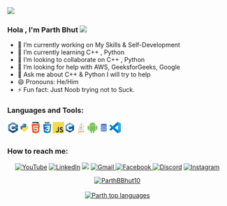 <img src = "https://wallpaperbat.com/img/250091-coding-minimalist-wallpaper.jpg" width = "800px">

### Hola , I'm Parth Bhut   <img src="https://raw.githubusercontent.com/MartinHeinz/MartinHeinz/master/wave.gif" width="30px">





- 🔭 I’m currently working on My Skills & Self-Development  
- 🌱 I’m currently learning C++ , Python 
- 👯 I’m looking to collaborate on C++ ,  Python
- 🤔 I’m looking for help with  AWS, GeeksforGeeks, Google
- 💬 Ask me about C++ & Python I will try to help
- 😄 Pronouns: He/Him
- ⚡ Fun fact: Just Noob trying not to Suck.




### Languages and Tools: 
<img align="left" alt="C++" width="26px" src="https://raw.githubusercontent.com/github/explore/80688e429a7d4ef2fca1e82350fe8e3517d3494d/topics/cpp/cpp.png" />
<img align="left" alt="Python" width="26px" src="https://raw.githubusercontent.com/github/explore/80688e429a7d4ef2fca1e82350fe8e3517d3494d/topics/python/python.png" />
<img align="left" alt="HTML" width="26px" src="https://raw.githubusercontent.com/github/explore/80688e429a7d4ef2fca1e82350fe8e3517d3494d/topics/html/html.png" />
<img align="left" alt="CSS" width="26px" src="https://raw.githubusercontent.com/github/explore/80688e429a7d4ef2fca1e82350fe8e3517d3494d/topics/css/css.png" />
<img align="left" alt="JavaScript" width="26px" src="https://raw.githubusercontent.com/github/explore/80688e429a7d4ef2fca1e82350fe8e3517d3494d/topics/javascript/javascript.png" />
<img align="left" alt="C" width="26px" src="https://raw.githubusercontent.com/github/explore/80688e429a7d4ef2fca1e82350fe8e3517d3494d/topics/c/c.png" />
<img align="left" alt="Java" width="26px" src="https://raw.githubusercontent.com/github/explore/80688e429a7d4ef2fca1e82350fe8e3517d3494d/topics/java/java.png" />
<img align="left" alt="Android Dev" width="26px" src="https://raw.githubusercontent.com/github/explore/80688e429a7d4ef2fca1e82350fe8e3517d3494d/topics/android/android.png" />
<img align="left" alt="SQL" width="26px" src="https://raw.githubusercontent.com/github/explore/80688e429a7d4ef2fca1e82350fe8e3517d3494d/topics/sql/sql.png" />
<img align="left" alt="Visual Studio Code" width="26px" src="https://raw.githubusercontent.com/github/explore/80688e429a7d4ef2fca1e82350fe8e3517d3494d/topics/visual-studio-code/visual-studio-code.png" />

<br><br>
### How to reach me:
<div align="center">

<a  href="https://www.youtube.com/c/NarutoBTC69" target="_blank"><img alt="YouTube" src="https://img.shields.io/badge/Youtube-%23FF0000.svg?style=for-the-badge&logo=YouTube&logoColor=white" /></a>
<a  href="https://www.linkedin.com/in/parth-b-bhut/" target="_blank"><img alt="LinkedIn" src="https://img.shields.io/badge/linkedin%20-%230077B5.svg?&style=for-the-badge&logo=linkedin&logoColor=white" /></a>
<a href="https://twitter.com/parthbbhut2" target="_blank"><img src="https://img.shields.io/badge/twitter-%2300acee.svg?&style=for-the-badge&logo=twitter&logoColor=white&alt=twitter" /></a>
<a href="mailto:parthbhut1622@gmail.com"><img  alt="Gmail" src="https://img.shields.io/badge/Gmail-D14836?style=for-the-badge&logo=gmail&logoColor=white" />
<a href="https://www.facebook.com/parth.bhut.7503/" target="_blank">
<img alt="Facebook" src="https://img.shields.io/badge/Facebook%20-%231877F2.svg?&style=for-the-badge&logo=Facebook&logoColor=white" />
<a href="https://discord.com/invite/GQCt2S8rtd"><img  alt="Discord" src="https://img.shields.io/badge/discord%20-%230077B5.svg?&style=for-the-badge&logo=discord&logoColor=white" /></a>
<a href="https://www.instagram.com/parthhh.69/"><img  alt="Instagram" src="https://img.shields.io/badge/Instagram-D14836?style=for-the-badge&logo=instagram&logoColor=white" />





![ParthBBhut10](https://github-readme-stats.vercel.app/api?username=ParthBBHut10&theme=blue-green&show_icons=true)<br><br>
[![Parth top languages](https://github-readme-stats.vercel.app/api/top-langs/?username=ParthBBhut10&theme=blue-green)](https://github.com/ParthBBhut10/github-readme-stats)
  
  </div>




